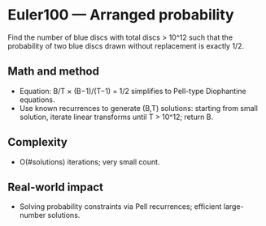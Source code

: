 # Euler100 — Arranged probability

Find the number of blue discs with total discs > 10^12 such that the probability of two blue discs drawn without replacement is exactly 1/2.

## Math and method

- Equation: B/T × (B−1)/(T−1) = 1/2 simplifies to Pell-type Diophantine equations.
- Use known recurrences to generate (B,T) solutions: starting from small solution, iterate linear transforms until T > 10^12; return B.

## Complexity
- O(#solutions) iterations; very small count.

## Real-world impact
- Solving probability constraints via Pell recurrences; efficient large-number solutions.
